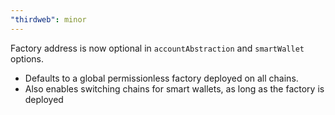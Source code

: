 ```yaml
---
"thirdweb": minor
---
```


Factory address is now optional in `accountAbstraction` and `smartWallet` options.

- Defaults to a global permissionless factory deployed on all chains.
- Also enables switching chains for smart wallets, as long as the factory is deployed
